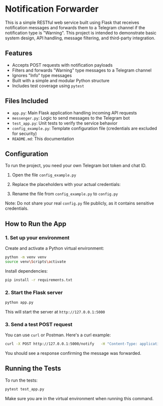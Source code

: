 # Notification Forwarder

This is a simple RESTful web service built using Flask that receives notification messages and forwards them to a Telegram channel if the notification type is "Warning". This project is intended to demonstrate basic system design, API handling, message filtering, and third-party integration.

## Features

- Accepts POST requests with notification payloads
- Filters and forwards "Warning" type messages to a Telegram channel
- Ignores "Info" type messages
- Built with a simple and modular Python structure
- Includes test coverage using `pytest`

## Files Included

- `app.py`: Main Flask application handling incoming API requests
- `messenger.py`: Logic to send messages to the Telegram bot
- `test_app.py`: Unit tests to verify the service behavior
- `config_example.py`: Template configuration file (credentials are excluded for security)
- `README.md`: This documentation

## Configuration

To run the project, you need your own Telegram bot token and chat ID.

1. Open the file `config_example.py`
2. Replace the placeholders with your actual credentials:

3. Rename the file from `config_example.py` to `config.py`

Note: Do not share your real `config.py` file publicly, as it contains sensitive credentials.

## How to Run the App

### 1. Set up your environment

Create and activate a Python virtual environment:

```bash
python -m venv venv
source venv\Scripts\activate
```

Install dependencies:

```bash
pip install -r requirements.txt
```

### 2. Start the Flask server

```bash
python app.py
```

This will start the server at `http://127.0.0.1:5000`

### 3. Send a test POST request

You can use `curl` or Postman. Here's a curl example:

```bash
curl -X POST http://127.0.0.1:5000/notify   -H "Content-Type: application/json"   -d '{"Type": "Warning", "Name": "CPU Overload", "Description": "Load too high"}'
```

You should see a response confirming the message was forwarded.

## Running the Tests

To run the tests:

```bash
pytest test_app.py
```

Make sure you are in the virtual environment when running this command.

